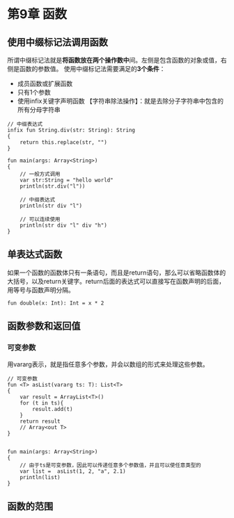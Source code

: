 # 第9章 函数
## 使用中缀标记法调用函数
所谓中缀标记法就是**将函数放在两个操作数中**间。左侧是包含函数的对象或值，右侧是函数的参数值。
使用中缀标记法需要满足的**3个条件**：
+ 成员函数或扩展函数
+ 只有1个参数
+ 使用infix关键字声明函数
【字符串除法操作】：就是去除分子字符串中包含的所有分母字符串
```
// 中缀表达式
infix fun String.div(str: String): String
{
    return this.replace(str, "")
}

fun main(args: Array<String>)
{
    // 一般方式调用
    var str:String = "hello world"
    println(str.div("l"))

    // 中缀表达式
    println(str div "l")

    // 可以连续使用
    println(str div "l" div "h")
}
```
## 单表达式函数
如果一个函数的函数体只有一条语句，而且是return语句，那么可以省略函数体的大括号，以及return关键字。return后面的表达式可以直接写在函数声明的后面，用等号与函数声明分隔。
```
fun double(x: Int): Int = x * 2
```
## 函数参数和返回值
### 可变参数
用vararg表示，就是指任意多个参数，并会以数组的形式来处理这些参数。
```
// 可变参数
fun <T> asList(vararg ts: T): List<T>
{
    var result = ArrayList<T>()
    for (t in ts){
        result.add(t)
    }
    return result
    // Array<out T>
}


fun main(args: Array<String>)
{
    // 由于ts是可变参数，因此可以传递任意多个参数值，并且可以使任意类型的
    var list =  asList(1, 2, "a", 2.1)
    println(list)
}
```

## 函数的范围
